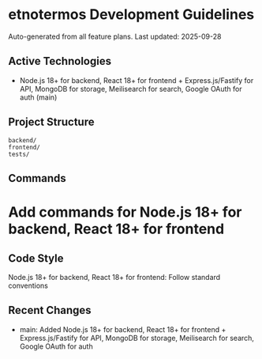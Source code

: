 # etnotermos Development Guidelines

Auto-generated from all feature plans. Last updated: 2025-09-28

## Active Technologies

- Node.js 18+ for backend, React 18+ for frontend + Express.js/Fastify for API, MongoDB for storage, Meilisearch for search, Google OAuth for auth (main)

## Project Structure

```
backend/
frontend/
tests/
```

## Commands

# Add commands for Node.js 18+ for backend, React 18+ for frontend

## Code Style

Node.js 18+ for backend, React 18+ for frontend: Follow standard conventions

## Recent Changes

- main: Added Node.js 18+ for backend, React 18+ for frontend + Express.js/Fastify for API, MongoDB for storage, Meilisearch for search, Google OAuth for auth

<!-- MANUAL ADDITIONS START -->
<!-- MANUAL ADDITIONS END -->